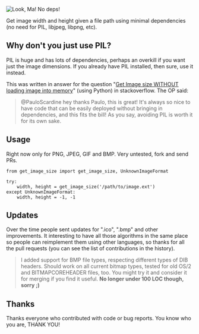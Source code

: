![Look, Ma! No deps!](https://raw.github.com/scardine/image_size/master/lookmanodeps.png)

Get image width and height given a file path using minimal dependencies (no need for PIL, libjpeg, libpng, etc).


Why don't you just use PIL?
---------------------------

PIL is huge and has lots of dependencies, perhaps an overkill if you want just the image dimensions.
If you already have PIL installed, then sure, use it instead.

This was written in answer for the question "[Get Image size WITHOUT loading image into memory](http://stackoverflow.com/questions/15800704/python-get-image-size-without-loading-image-into-memory/)"
(using Python) in stackoverflow. The OP said:

> @PauloScardine hey thanks Paulo, this is great! It's always so nice to have code
that can be easily deployed without bringing in dependencies, and this fits the bill!
As you say, avoiding PIL is worth it for its own sake.

Usage
-----

Right now only for PNG, JPEG, GIF and BMP. Very untested, fork and send PRs.

    from get_image_size import get_image_size, UnknownImageFormat

    try:
        width, height = get_image_size('/path/to/image.ext')
    except UnknownImageFormat:
        width, height = -1, -1


Updates
-------

Over the time people sent updates for ".ico", ".bmp" and other improvements. It interesting to have all those algorithms in the same place so people can reimplement them using other languages, so thanks for all the pull requests (you can see the list of contributions in the history).

 > I added support for BMP file types, respecting different types of DIB headers. Should work on all current bitmap types, tested for old OS/2 and BITMAPCOREHEADER files, too. You might try it and consider it for merging if you find it useful. **No longer under 100 LOC though, sorry ;)**
 
Thanks
------

Thanks everyone who contributed with code or bug reports. You know who you are, THANK YOU!
